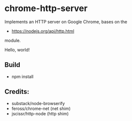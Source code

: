 chrome-http-server
===

Implements an HTTP server on Google Chrome, bases on the

* https://nodejs.org/api/http.html

module.

Hello, world!


Build
---
* npm install


Credits:
---

* substack/node-browserify
* feross/chrome-net (net shim)
* jscissr/http-node (http shim)
